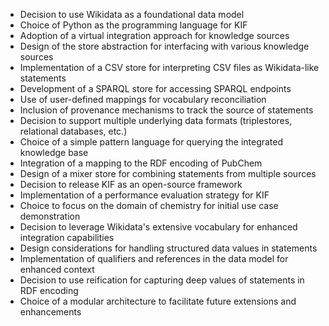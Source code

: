 - Decision to use Wikidata as a foundational data model
- Choice of Python as the programming language for KIF
- Adoption of a virtual integration approach for knowledge sources
- Design of the store abstraction for interfacing with various knowledge sources
- Implementation of a CSV store for interpreting CSV files as Wikidata-like statements
- Development of a SPARQL store for accessing SPARQL endpoints
- Use of user-defined mappings for vocabulary reconciliation
- Inclusion of provenance mechanisms to track the source of statements
- Decision to support multiple underlying data formats (triplestores, relational databases, etc.)
- Choice of a simple pattern language for querying the integrated knowledge base
- Integration of a mapping to the RDF encoding of PubChem
- Design of a mixer store for combining statements from multiple sources
- Decision to release KIF as an open-source framework
- Implementation of a performance evaluation strategy for KIF
- Choice to focus on the domain of chemistry for initial use case demonstration
- Decision to leverage Wikidata's extensive vocabulary for enhanced integration capabilities
- Design considerations for handling structured data values in statements
- Implementation of qualifiers and references in the data model for enhanced context
- Decision to use reification for capturing deep values of statements in RDF encoding
- Choice of a modular architecture to facilitate future extensions and enhancements